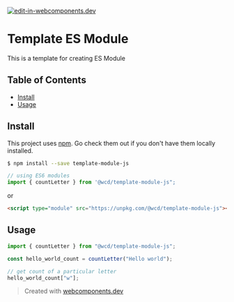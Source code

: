 [![edit-in-webcomponents.dev](https://webcomponents.dev/assets/ext/edit_in_wcd.svg)](https://webcomponents.dev/edit/0cXxnm0mhsqDoE2Y0iIb)
# Template ES Module

This is a template for creating ES Module

## Table of Contents

- [Install](#install)
- [Usage](#usage)

## Install

This project uses [npm](https://npmjs.com). Go check them out if you don't have them locally installed.

```sh
$ npm install --save template-module-js
```

```javascript
// using ES6 modules
import { countLetter } from '@wcd/template-module-js";
```

or

```html
<script type="module" src="https://unpkg.com/@wcd/template-module-js"></script>
```

## Usage

```js
import { countLetter } from "@wcd/template-module-js";

const hello_world_count = countLetter("Hello world");

// get count of a particular letter
hello_world_count["w"];
```

> Created with [webcomponents.dev](https://webcomponents.dev)
